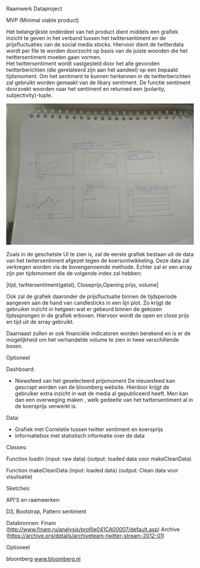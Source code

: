 Raamwerk Dataproject

MVP (Minimal viable product)

Het belangrijkste onderdeel van het product dient middels een grafiek inzicht te geven in het verband tussen het twittersentiment en de prijsfluctuaties van de social media stocks.
Hiervoor dient de twitterdata wordt per file te worden doorzocht op basis van de juiste woorden die het twittersentiment moeten gaan vormen.  
Het twittersentiment wordt vastgesteld door het alle gevonden twitterberichten (die gerelateerd zijn aan het aandeel) op een bepaald tijdsmoment. Om het sentiment te kunnen herkennen in de twitterberichten zal gebruikt worden gemaakt van de libary sentiment. De functie sentiment doorzoekt woorden naar het sentiment en returned een (polarity, subjectivity)-tuple.

![](<docs/UIdashboard.jpg>)

Zoals in de geschetste UI te zien is, zal de eerste grafiek bestaan uit de data van het  twitersentiment afgezet tegen de koersontwikkeling. Deze data zal verkregen worden via de bovengenoemde methode. Echter zal er een array zijn per tijdsmoment die de volgende index zal hebben:

[tijd, twittersentiment(getal), Closeprijs,Opening prijs, volume]

Ook zal de grafiek daaronder de prijsfluctuatie binnen de tijdsperiode aangeven aan de hand van candlesticks in een lijn plot. Zo krijgt de gebruiker inzicht in hetgeen wat er gebeurd binnen de gekozen tijdssprongen in de grafiek erboven. Hiervoor wordt de open en close prijs en tijd uit de array gebruikt.

Daarnaast zullen er ook financiële indicatoren worden berekend  en  is er de mogelijkheid om het verhandelde volume te zien in twee verschillende boxen.

Optioneel

Dashboard: 
-	Niewsfeed van het geselecteerd prijsmoment
De nieuwsfeed kan gescrapt worden van de bloomberg website. Hierdoor krijgt de gebruiker extra inzicht in wat de media al gepubliceerd heeft. Men kan dan  een overweging maken , welk gedeelte van het twttersentiment al in de koersprijs verwerkt is.

Data:
-	Grafiek met Correlatie tussen twitter sentiment en koersprijs
-	Informatiebox met statistisch informatie over de data


Classes:

Function loadin (input: raw data)
(output: loaded data voor makeCleanData)

Function  makeCleanData (input: loaded data)
	(output: Clean data voor visulisatie)


Sketches:

API'S en raamwerken:

D3,
Bootstrap,
Pattern
sentiment

Databronnen:
Finam (http://www.finam.ru/analysis/profile041CA00007/default.asp)
Archive (https://archive.org/details/archiveteam-twitter-stream-2012-01)

Optioneel

bloomberg www.bloomberg.nl

